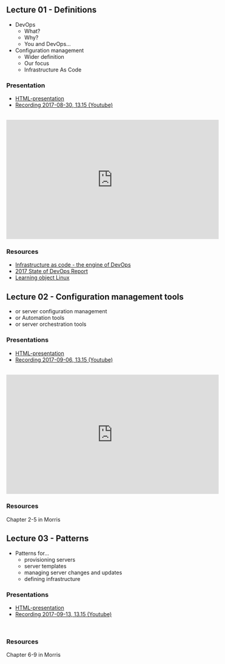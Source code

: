 ## Lecture 01 - Definitions
* DevOps
    * What?
    * Why?
    * You and DevOps...
* Configuration management
    * Wider definition
    * Our focus
    * Infrastructure As Code

### Presentation
- [HTML-presentation](https://cdn.rawgit.com/2dv514/syllabus/master/lectures/01_course_definitions/index.html#/)
- [Recording 2017-08-30, 13.15 (Youtube)](https://youtu.be/duxvJXAldNA?list=PLSWJPPj5sKmpZej7KLd0yJcOMXP0ZVUtP)
<br />
<iframe width="560" height="315" src="https://www.youtube.com/embed/duxvJXAldNA?list=PLSWJPPj5sKmpZej7KLd0yJcOMXP0ZVUtP" frameborder="0" allowfullscreen></iframe>


### Resources
* [Infrastructure as code - the engine of DevOps](https://www.epam.com/about/news-and-events/in-the-news/2015/infrastructure-as-code-the-engine-at-the-heart-of-devops)
* [2017 State of DevOps Report](https://puppet.com/resources/whitepaper/state-of-devops-report)
* [Learning object Linux](https://github.com/CS-LNU-Learning-Objects/linux)

## Lecture 02 - Configuration management tools
* or server configuration management
* or Automation tools
* or server orchestration tools

### Presentations
- [HTML-presentation](https://cdn.rawgit.com/2dv514/syllabus/master/lectures/02_configuration_tools/index.html#/)
- [Recording 2017-09-06, 13.15 (Youtube)](https://youtu.be/qfWyeMokBPE?t=13m46s&list=PLSWJPPj5sKmpZej7KLd0yJcOMXP0ZVUtP)
<br />
<iframe width="560" height="315" src="https://www.youtube.com/embed/qfWyeMokBPE?list=PLSWJPPj5sKmpZej7KLd0yJcOMXP0ZVUtP" frameborder="0" allowfullscreen></iframe>

### Resources
Chapter 2-5 in Morris

## Lecture 03 - Patterns
* Patterns for...
    * provisioning servers
    * server templates
    * managing server changes and updates
    * defining infrastructure


### Presentations
- [HTML-presentation](https://cdn.rawgit.com/2dv514/syllabus/master/lectures/03_patterns/index.html#/)
- [Recording 2017-09-13, 13.15 (Youtube)](#)
<br />

### Resources
Chapter 6-9 in Morris